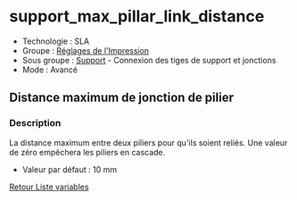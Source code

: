 # support_max_pillar_link_distance

* Technologie : SLA
* Groupe : [Réglages de l'Impression](../sla_printer/sla_parameters.md)
* Sous groupe : [Support](../print_settings/print_settings.md#support) - Connexion des tiges de support et jonctions
* Mode : Avancé

## Distance maximum de jonction de pilier

### Description

La distance maximum entre deux piliers pour qu'ils soient reliés.
Une valeur de zéro empêchera les piliers en cascade.

* Valeur par défaut : 10 mm


[Retour Liste variables](variable_list.md)